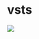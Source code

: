 # vsts

[a]: https://github.com/sysgain/qloudable-tl-labs/raw/Flexagon/FlexDeployOracleSOASuite/img/1.png

![](a)
